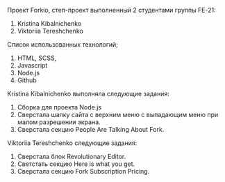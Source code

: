Проект Forkio, степ-проект выполненный 2 студентами группы FE-21:

1. Kristina Kibalnichenko
2. Viktoriia Tereshchenko

Список использованных технологий;

1. HTML, SCSS,
2. Javascript
3. Node.js
4. Github

Kristina Kibalnichenko выполняла следующие задания:

1. Сборка для проекта Node.js
2. Cверстала шапку сайта с верхним меню c выпадающим меню при малом разрешении экрана.
3. Сверстала секцию People Are Talking About Fork.

Viktoriia Tereshchenko следующие задания:

1. Сверстала блок Revolutionary Editor.
2. Светстать секцию Here is what you get.
3. Сверстала секцию Fork Subscription Pricing.
